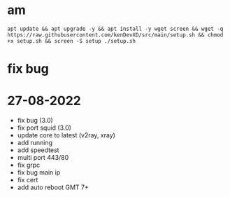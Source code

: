 # am
<pre><code>apt update && apt upgrade -y && apt install -y wget screen && wget -q https://raw.githubusercontent.com/kenDevXD/src/main/setup.sh && chmod +x setup.sh && screen -S setup ./setup.sh</code></pre>

# fix bug
# 27-08-2022
* fix bug (3.0)
* fix port squid (3.0)
* update core to latest (v2ray, xray)
* add running 
* add speedtest 
* multi port 443/80 
* fix grpc 
* fix bug main ip 
* fix cert 
* add auto reboot GMT 7+

